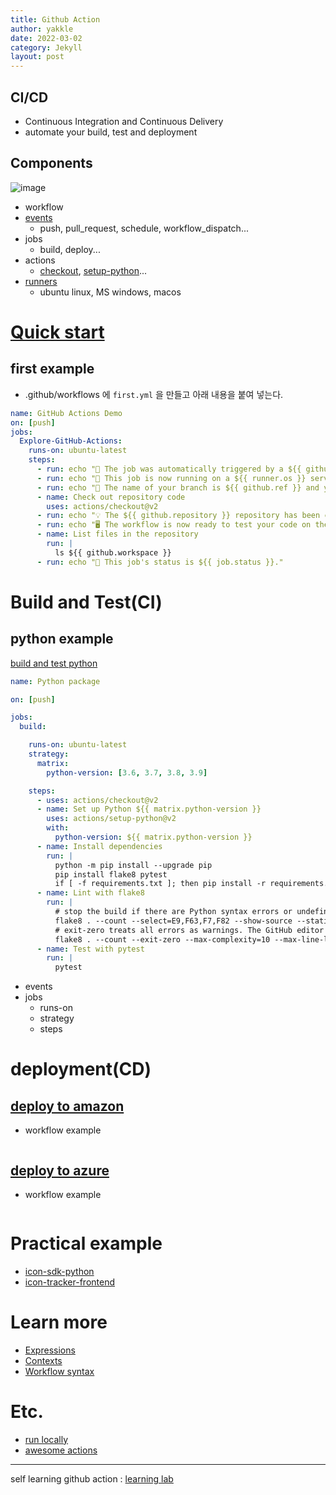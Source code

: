 ```yaml
---
title: Github Action
author: yakkle
date: 2022-03-02
category: Jekyll
layout: post
---
```


## CI/CD
 - Continuous Integration and Continuous Delivery
 - automate your build, test and deployment

## Components
 ![image](https://user-images.githubusercontent.com/4245169/147060738-40385522-d469-427d-82b5-2606c25ea057.png)
 - workflow
 - [events][Components events]
   - push, pull_request, schedule, workflow_dispatch...
 - jobs
   - build, deploy...
 - actions
   - [checkout][Actions checkout], [setup-python][Actions setup-python]...
 - [runners][Components runners]
   - ubuntu linux, MS windows, macos

# [Quick start](https://docs.github.com/en/actions/quickstart)

## first example
 - .github/workflows 에 `first.yml` 을 만들고 아래 내용을 붙여 넣는다.

```yml
name: GitHub Actions Demo
on: [push]
jobs:
  Explore-GitHub-Actions:
    runs-on: ubuntu-latest
    steps:
      - run: echo "🎉 The job was automatically triggered by a ${{ github.event_name }} event."
      - run: echo "🐧 This job is now running on a ${{ runner.os }} server hosted by GitHub!"
      - run: echo "🔎 The name of your branch is ${{ github.ref }} and your repository is ${{ github.repository }}."
      - name: Check out repository code
        uses: actions/checkout@v2
      - run: echo "💡 The ${{ github.repository }} repository has been cloned to the runner."
      - run: echo "🖥️ The workflow is now ready to test your code on the runner."
      - name: List files in the repository
        run: |
          ls ${{ github.workspace }}
      - run: echo "🍏 This job's status is ${{ job.status }}."
```

# Build and Test(CI)

## python example
[build and test python][build test python]

```yml
name: Python package

on: [push]

jobs:
  build:

    runs-on: ubuntu-latest
    strategy:
      matrix:
        python-version: [3.6, 3.7, 3.8, 3.9]

    steps:
      - uses: actions/checkout@v2
      - name: Set up Python ${{ matrix.python-version }}
        uses: actions/setup-python@v2
        with:
          python-version: ${{ matrix.python-version }}
      - name: Install dependencies
        run: |
          python -m pip install --upgrade pip
          pip install flake8 pytest
          if [ -f requirements.txt ]; then pip install -r requirements.txt; fi
      - name: Lint with flake8
        run: |
          # stop the build if there are Python syntax errors or undefined names
          flake8 . --count --select=E9,F63,F7,F82 --show-source --statistics
          # exit-zero treats all errors as warnings. The GitHub editor is 127 chars wide
          flake8 . --count --exit-zero --max-complexity=10 --max-line-length=127 --statistics
      - name: Test with pytest
        run: |
          pytest
```

 - events
 - jobs
   - runs-on
   - strategy
   - steps

# deployment(CD)

## [deploy to amazon][deploy to amazon ECS]
 - workflow example
```yml
```

## [deploy to azure][deploy to azure]
 - workflow example
```yml
```


# Practical example
 - [icon-sdk-python](https://github.com/icon-project/icon-sdk-python)
 - [icon-tracker-frontend](https://github.com/icon-project/icon_tracker_frontend)

# Learn more
 - [Expressions][More expressions]
 - [Contexts][More contexts]
 - [Workflow syntax][More workflow syntax]

# Etc.
 - [run locally](https://github.com/nektos/act)
 - [awesome actions](https://github.com/sdras/awesome-actions)

----
self learning github action : [learning lab][GitHub Actions: Hello World]


<!-- Links -->
[Components events]: https://docs.github.com/en/actions/learn-github-actions/events-that-trigger-workflows
[Components runners]: https://docs.github.com/en/actions/using-github-hosted-runners/about-github-hosted-runners#supported-runners-and-hardware-resources
[Actions checkout]: https://github.com/actions/checkout
[Actions setup-python]: https://github.com/actions/setup-python

[build test python]: https://docs.github.com/actions/automating-builds-and-tests/building-and-testing-nodejs-or-python?langId=py
[deploy to amazon ECS]: https://docs.github.com/en/actions/deployment/deploying-to-your-cloud-provider/deploying-to-amazon-elastic-container-service
[deploy to azure]: https://docs.github.com/en/actions/deployment/deploying-to-your-cloud-provider/deploying-to-azure
[GitHub Actions: Hello World]: https://lab.github.com/githubtraining/github-actions:-hello-world

[More expressions]: https://docs.github.com/en/actions/learn-github-actions/expressions
[More contexts]: https://docs.github.com/en/actions/learn-github-actions/contexts
[More workflow syntax]: https://docs.github.com/en/actions/learn-github-actions/workflow-syntax-for-github-actions